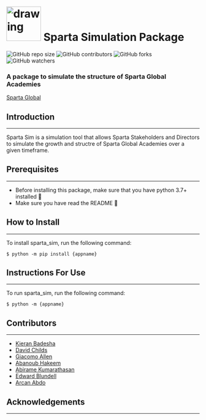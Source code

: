 # <img src="https://media-exp1.licdn.com/dms/image/C4D0BAQFUp_0gfNKndQ/company-logo_200_200/0/1611830622700?e=2159024400&v=beta&t=K2pcuffg47E9nS7XCtHBL8iNEMbCwxzTK24oTrC0tfI" alt="drawing" width="90"/> Sparta Simulation Package

![GitHub repo size](https://img.shields.io/github/repo-size/Kieran-Badesha/Sparta_sim) ![GitHub contributors](https://img.shields.io/github/contributors/Kieran-Badesha/Sparta_sim) ![GitHub forks](https://img.shields.io/github/forks/Kieran-Badesha/Sparta_sim?style=social) ![GitHub watchers](https://img.shields.io/github/watchers/Kieran-Badesha/Sparta_sim?style=social)

### A package to simulate the structure of Sparta Global Academies
[Sparta Global](https://www.spartaglobal.com)


## Introduction
---
Sparta Sim is a simulation tool that allows Sparta Stakeholders and Directors to simulate the growth and structre of Sparta Global Academies over a given timeframe.


## Prerequisites
---
- Before installing this package, make sure that you have python 3.7+ installed :snake:
- Make sure you have read the README :scroll:


## How to Install
---
To install sparta_sim, run the following command:

```$ python -m pip install {appname}```


## Instructions For Use
---
To run sparta_sim, run the following command:

```$ python -m {appname}```


## Contributors
---
- [Kieran Badesha](https://www.github.com/Kieran-Badesha)
- [David Childs](https://www.github.com/davidchilds6)
- [Giacomo Allen](https://www.github.com/jagman014)
- [Abanoub Hakeem](https://www.github.com/AHakeemSG)
- [Abirame Kumarathasan](https://www.github.com/AB1RAME)
- [Edward Blundell](https://www.github.com/EBlundellSparta)
- [Arcan Abdo](https://www.github.com/ArcanAbdo)


## Acknowledgements
---